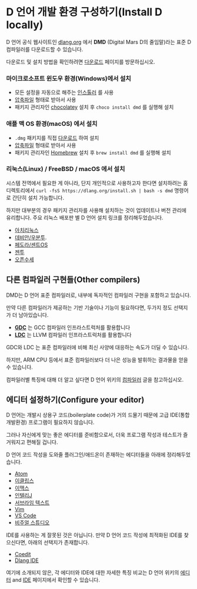 # D 언어 개발 환경 구성하기(Install D locally)

D 언어 공식 웹사이트인 [dlang.org](https://dlang.org) 에서 **DMD** (Digital Mars D의 줄임말)라는 표준 D 컴파일러를 다운로드할 수 있습니다.

다운로드 및 설치 방법을 확인하려면 [다운로드](http://dlang.org/download.html) 페이지를 방문하십시오.

### 마이크로소프트 윈도우 환경(Windows)에서 설치

* 모든 설정을 자동으로 해주는 [인스톨러](http://downloads.dlang.org/releases/2.x/{{latest-release}}/dmd-{{latest-release}}.exe) 를 사용
* [압축파일](http://downloads.dlang.org/releases/2.x/{{latest-release}}/dmd.{{latest-release}}.windows.7z) 형태로 받아서 사용
* 패키지 관리자인 [chocolatey](https://chocolatey.org/packages/dmd) 설치 후 `choco install dmd` 를 실행해 설치

### 애플 맥 OS 환경(macOS) 에서 설치

* `.dmg` 패키지를 직접 [다운로드](http://downloads.dlang.org/releases/2.x/{{latest-release}}/dmd.{{latest-release}}.dmg) 하여 설치
* [압축파일](http://downloads.dlang.org/releases/2.x/{{latest-release}}/dmd.{{latest-release}}.osx.tar.xz) 형태로 받아서 사용
* 패키지 관리자인 [Homebrew](http://brew.sh) 설치 후 `brew install dmd` 를 실행해 설치

### 리눅스(Linux) / FreeBSD / macOS 에서 설치

시스템 전역에서 필요한 게 아니라, 단지 개인적으로 사용하고자 한다면 설치하려는 홈 디렉토리에서 `curl -fsS https://dlang.org/install.sh | bash -s dmd` 명령어로 간단히 설치 가능합니다.

하지만 대부분의 경우 패키지 관리자를 사용해 설치하는 것이 업데이트나 버전 관리에 유리합니다. 주요 리눅스 배포판 별 D 언어 설치 링크를 정리해두었습니다.

* [아치리눅스](https://wiki.archlinux.org/index.php/D_(programming_language))
* [데비안/우분투](http://d-apt.sourceforge.net).
* [페도라/센트OS](http://dlang.org/download.html#dmd)
* [젠투](https://wiki.gentoo.org/wiki/Dlang)
* [오픈수세](http://dlang.org/download.html#dmd)

## 다른 컴파일러 구현들(Other compilers)

DMD는 D 언어 표준 컴파일러로, 내부에 독자적인 컴파일러 구현을 포함하고 있습니다.

만약 다른 컴파일러가 제공하는 기반 기술이나 기능이 필요하다면, 두가지 정도 선택지가 더 남아있습니다.

* [**GDC**](http://gdcproject.org/downloads) 는 GCC 컴파일러 인프라스트럭처를 활용합니다
* [**LDC**](https://github.com/ldc-developers/ldc#installation) 는 LLVM 컴파일러 인프라스트럭처를 활용합니다

GDC와 LDC 는 표준 컴파일러에 비해 최신 사양에 대응하는 속도가 더딜 수 있습니다.

하지만, ARM CPU 등에서 표준 컴파일러보다 더 나은 성능을 발휘하는 결과물을 얻을 수 있습니다.

컴파일러별 특징에 대해 더 알고 싶다면 D 언어 위키의 [컴파일러](https://wiki.dlang.org/Compilers) 글을 참고하십시오.

## 에디터 설정하기(Configure your editor)

D 언어는 개발시 상용구 코드(boilerplate code)가 거의 드물기 때문에 고급 IDE(통합개발환경) 프로그램이 필요하지 않습니다.

그러나 자신에게 맞는 좋은 에디터를 준비함으로서, 더욱 프로그램 작성과 테스트가 즐거워지고 편해질 겁니다.

D 언어 코드 작성을 도와줄 플러그인/애드온이 존재하는 에디터들을 아래에 정리해두었습니다.

- [Atom](https://github.com/Pure-D/atomize-d)
- [이클립스](http://ddt-ide.github.io)
- [이맥스](https://github.com/Emacs-D-Mode-Maintainers/Emacs-D-Mode)
- [인텔리J](https://github.com/intellij-dlanguage/intellij-dlanguage)
- [서브라임 텍스트](https://github.com/yazd/DKit)
- [Vim](https://wiki.dlang.org/D_in_Vim)
- [VS Code](https://marketplace.visualstudio.com/items/webfreak.code-d)
- [비주얼 스튜디오](http://rainers.github.io/visuald/visuald/StartPage.html)

IDE를 사용하는 게 잘못된 것은 아닙니다. 만약 D 언어 코드 작성에 최적화된 IDE를 찾으신다면, 아래의 선택지가 존재합니다.

- [Coedit](https://github.com/BBasile/Coedit)
- [Dlang IDE](https://github.com/buggins/dlangide)

여기에 소개되지 않은, 각 에디터와 IDE에 대한 자세한 특징 비교는 D 언어 위키의 [에디터](https://wiki.dlang.org/Editors) and [IDE](https://wiki.dlang.org/IDEs) 페이지에서 확인할 수 있습니다.
